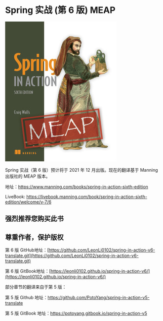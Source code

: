 # Spring 实战 (第 6 版) MEAP

![](./assets/00-Walls-Spring-6ed-MEAP-HI.png)

Spring 实战（第 6 版）预计将于 2021 年 12 月出版。现在的翻译基于 Manning 出版社的 MEAP 版本。

地址：https://www.manning.com/books/spring-in-action-sixth-edition

LiveBook: https://livebook.manning.com/book/spring-in-action-sixth-edition/welcome/v-7/6

## 强烈推荐您购买此书
## 尊重作者，保护版权

第 6 版 GitHub地址：[https://github.com/LeonLi0102/spring-in-action-v6-translate.git](https://github.com/LeonLi0102/spring-in-action-v6-translate.git)

第 6 版 GitBook地址：[https://leonli0102.github.io/spring-in-action-v6/](https://leonli0102.github.io/spring-in-action-v6/)


部分章节的翻译来自于第 5 版：

第 5 版 Github 地址：https://github.com/PotoYang/spring-in-action-v5-translate

第 5 版 GitBook 地址：https://potoyang.gitbook.io/spring-in-action-v5
